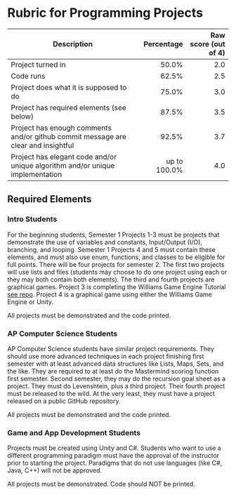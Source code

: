 # Rubric for Programming Projects

| Description | Percentage | Raw score (out of 4) |
| ----------- | ---------: | -------------------: |
| Project turned in | 50.0% | 2.0 |
| Code runs | 62.5% | 2.5 |
| Project does what it is supposed to do | 75.0% | 3.0 |
| Project has required elements (see below) | 87.5% | 3.5 |
| Project has enough comments and/or github commit message are clear and insightful | 92.5% | 3.7 |
| Project has elegant code and/or unique algorithm and/or unique implementation | up to 100.0% | 4.0 |

## Required Elements

### Intro Students

For the beginning students, Semester 1 Projects 1-3 must be projects that demonstrate the use of variables and constants, Input/Output (I/O), branching, and looping.  Semester 1 Projects 4 and 5 must contain these elements, and must also use enum, functions, and classes to be eligible for full points.  There will be four projects for semester 2.  The first two projects will use lists and files (students may choose to do one project using each or they may both contain both elements).  The third and fourth projects are graphical games.  Project 3 is completing the Williams Game Engine Tutorial [see repo](https://github.com/MichaelTMiyoshi/WilliamsGameEngine.CSharp).  Project 4 is a graphical game using either the Williams Game Engine or Unity.

All projects must be demonstrated and the code printed.

### AP Computer Science Students

AP Computer Science students have similar project requirements.  They should use more advanced techniques in each project finishing first semester with at least advanced data structures like Lists, Maps, Sets, and the like.  They are required to at least do the Mastermind scoring function first semester.  Second semester, they may do the recursion goal sheet as a project.  They must do Levenshtein, plus a third project.  Their fourth project must be released to the wild.  At the very least, they must have a project released on a public GitHub repository.

All projects must be demonstrated and the code printed.

### Game and App Development Students

Projects must be created using Unity and C#.  Students who want to use a different programming paradigm must have the approval of the instructor prior to starting the project.  Paradigms that do not use languages (like C#, Java, C++) will not be approved.

All projects must be demonstrated.  Code should NOT be printed.
